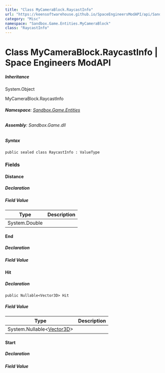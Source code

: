 ```yaml
---
title: "Class MyCameraBlock.RaycastInfo"
url: "https://keensoftwarehouse.github.io/SpaceEngineersModAPI/api/Sandbox.Game.Entities.MyCameraBlock.RaycastInfo.html"
category: "Misc"
namespace: "Sandbox.Game.Entities.MyCameraBlock"
class: "RaycastInfo"
---
```


# Class MyCameraBlock.RaycastInfo | Space Engineers ModAPI

##### Inheritance

System.Object

MyCameraBlock.RaycastInfo

###### **Namespace**: [Sandbox.Game.Entities](https://keensoftwarehouse.github.io/SpaceEngineersModAPI/api/Sandbox.Game.Entities.html)

###### **Assembly**: Sandbox.Game.dll

##### Syntax

```
public sealed class RaycastInfo : ValueType
```

### [](#fields)Fields

#### [](#Sandbox_Game_Entities_MyCameraBlock_RaycastInfo_Distance)Distance

##### Declaration

##### Field Value

| Type | Description |
| --- | --- |
| System.Double |     |

#### [](#Sandbox_Game_Entities_MyCameraBlock_RaycastInfo_End)End

##### Declaration

##### Field Value

#### [](#Sandbox_Game_Entities_MyCameraBlock_RaycastInfo_Hit)Hit

##### Declaration

```
public Nullable<Vector3D> Hit
```

##### Field Value

| Type | Description |
| --- | --- |
| System.Nullable<[Vector3D](https://keensoftwarehouse.github.io/SpaceEngineersModAPI/api/VRageMath.Vector3D.html)\> |     |

#### [](#Sandbox_Game_Entities_MyCameraBlock_RaycastInfo_Start)Start

##### Declaration

##### Field Value